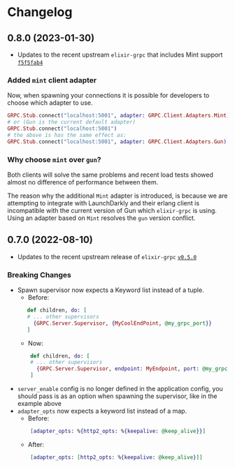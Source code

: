 # Changelog

## 0.8.0 (2023-01-30)

- Updates to the recent upstream `elixir-grpc` that includes Mint support [`f5f5fab4`](https://github.com/elixir-grpc/grpc/commit/f5f5fab412dcf37826e583980a61190e865e96be)

### Added `mint` client adapter

Now, when spawning your connections it is possible for developers to choose 
which adapter to use.

```elixir
GRPC.Stub.connect("localhost:5001", adapter: GRPC.Client.Adapters.Mint)
# or (Gun is the current default adapter)
GRPC.Stub.connect("localhost:5001")
# the above is has the same effect as: 
GRPC.Stub.connect("localhost:5001", adapter: GRPC.Client.Adapters.Gun) 
```

### Why choose `mint` over `gun`?
Both clients will solve the same problems and recent load tests showed almost no
difference of performance between them. 

The reason why the additional `Mint` adapter is introduced, is because we are 
attempting to integrate with LaunchDarkly and their erlang client is 
incompatible with the current version of Gun which `elixir-grpc` is using. 
Using an adapter based on `Mint` resolves the `gun` version conflict. 

## 0.7.0 (2022-08-10)
- Updates to the recent upstream release of `elixir-grpc` [`v0.5.0`](https://github.com/elixir-grpc/grpc/releases/tag/v0.5.0)

### Breaking Changes

- Spawn supervisor now expects a Keyword list instead of a tuple. 
  - Before: 
   ``` elixir
      def children, do: [
      # ... other supervisors
        {GRPC.Server.Supervisor, {MyCoolEndPoint, @my_grpc_port}}
      ]
  ```
  - Now: 
  ```elixir
      def children, do: [
      # ... other supervisors
        {GRPC.Server.Supervisor, endpoint: MyEndpoint, port: @my_grpc_port, server_enabled: true}
      ]
   ```
- `server_enable` config is no longer defined in the application config, you should pass is as an option when spawning the supervisor, like in the example above
- `adapter_opts` now expects a keyword list instead of a map.
  - Before:
  ```elixir
      [adapter_opts: %{http2_opts: %{keepalive: @keep_alive}}]
  ``` 
  - After:
  ```elixir
      [adapter_opts: [http2_opts: %{keepalive: @keep_alive}]]
  ```

